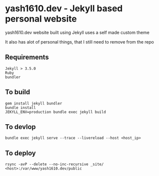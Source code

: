 # yash1610.dev - Jekyll based personal website

yash1610.dev website built using Jekyll uses a self made custom theme

It also has alot of personal things, that I still need to remove from the repo

## Requirements

	Jekyll > 3.5.0
	Ruby
	bundler

## To build

	gem install jekyll bundler
	bundle install
	JEKYLL_ENV=production bundle exec jekyll build

## To devlop

	bundle exec jekyll serve --trace --livereload --host <host_ip>

## To deploy

	rsync -avP --delete --no-inc-recursive _site/ <host>:/var/www/yash1610.dev/public